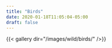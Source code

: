 ```yaml
---
title: "Birds"
date: 2020-01-18T11:05:04-05:00
draft: false
---
```


 {{< gallery dir="/images/wild/birds/" />}}

